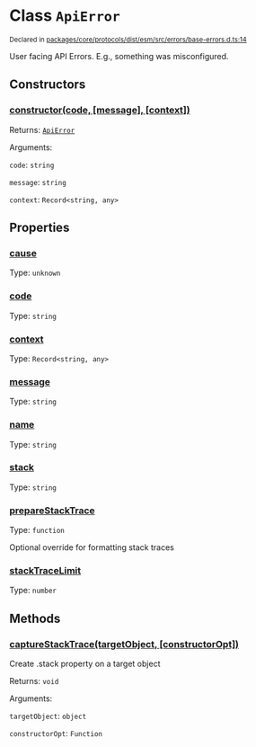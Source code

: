 # Class `ApiError`
<sub>Declared in [packages/core/protocols/dist/esm/src/errors/base-errors.d.ts:14]()</sub>


User facing API Errors.
E.g., something was misconfigured.

## Constructors
### [constructor(code, \[message\], \[context\])]()




Returns: <code>[ApiError](/api/@dxos/react-client/classes/ApiError)</code>

Arguments: 

`code`: <code>string</code>

`message`: <code>string</code>

`context`: <code>Record&lt;string, any&gt;</code>



## Properties
### [cause]()
Type: <code>unknown</code>



### [code]()
Type: <code>string</code>



### [context]()
Type: <code>Record&lt;string, any&gt;</code>



### [message]()
Type: <code>string</code>



### [name]()
Type: <code>string</code>



### [stack]()
Type: <code>string</code>



### [prepareStackTrace]()
Type: <code>function</code>

Optional override for formatting stack traces

### [stackTraceLimit]()
Type: <code>number</code>




## Methods
### [captureStackTrace(targetObject, \[constructorOpt\])]()


Create .stack property on a target object

Returns: <code>void</code>

Arguments: 

`targetObject`: <code>object</code>

`constructorOpt`: <code>Function</code>


